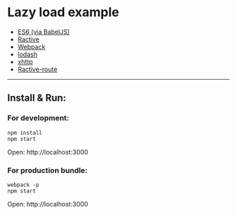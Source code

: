 # Lazy load example

* [ES6 (via BabelJS)](http://babeljs.io/)
* [Ractive](http://www.ractivejs.org/)
* [Webpack](http://webpack.github.io)
* [lodash](https://lodash.com/docshttps://github.com/chjj/marked)
* [xhttp](https://github.com/Mitranim/xhttp)
* [Ractive-route](https://github.com/MartinKolarik/ractive-route)

----

## Install & Run:

### For development:

    npm install
    npm start

Open: http://localhost:3000

### For production bundle:

    webpack -p
    npm start

Open: http://localhost:3000
